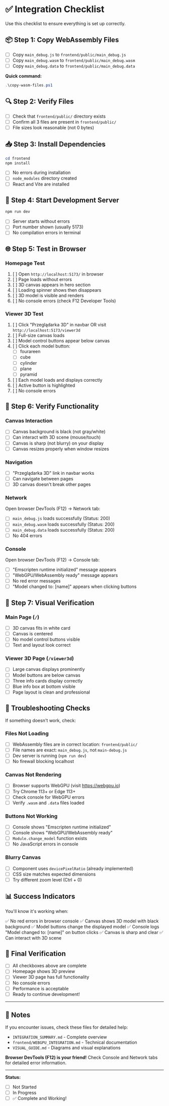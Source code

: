 # ✅ Integration Checklist

Use this checklist to ensure everything is set up correctly.

## 📦 Step 1: Copy WebAssembly Files

- [ ] Copy `main_debug.js` to `frontend/public/main_debug.js`
- [ ] Copy `main_debug.wasm` to `frontend/public/main_debug.wasm`
- [ ] Copy `main_debug.data` to `frontend/public/main_debug.data`

**Quick command:**
```powershell
.\copy-wasm-files.ps1
```

## 🔍 Step 2: Verify Files

- [ ] Check that `frontend/public/` directory exists
- [ ] Confirm all 3 files are present in `frontend/public/`
- [ ] File sizes look reasonable (not 0 bytes)

## 📥 Step 3: Install Dependencies

```powershell
cd frontend
npm install
```

- [ ] No errors during installation
- [ ] `node_modules` directory created
- [ ] React and Vite are installed

## 🚀 Step 4: Start Development Server

```powershell
npm run dev
```

- [ ] Server starts without errors
- [ ] Port number shown (usually 5173)
- [ ] No compilation errors in terminal

## 🌐 Step 5: Test in Browser

### Homepage Test
1. [ ] Open `http://localhost:5173/` in browser
2. [ ] Page loads without errors
3. [ ] 3D canvas appears in hero section
4. [ ] Loading spinner shows then disappears
5. [ ] 3D model is visible and renders
6. [ ] No console errors (check F12 Developer Tools)

### Viewer 3D Test
1. [ ] Click "Przeglądarka 3D" in navbar OR visit `http://localhost:5173/viewer3d`
2. [ ] Full-size canvas loads
3. [ ] Model control buttons appear below canvas
4. [ ] Click each model button:
   - [ ] fourareen
   - [ ] cube
   - [ ] cylinder
   - [ ] plane
   - [ ] pyramid
5. [ ] Each model loads and displays correctly
6. [ ] Active button is highlighted
7. [ ] No console errors

## 🔧 Step 6: Verify Functionality

### Canvas Interaction
- [ ] Canvas background is black (not gray/white)
- [ ] Can interact with 3D scene (mouse/touch)
- [ ] Canvas is sharp (not blurry) on your display
- [ ] Canvas resizes properly when window resizes

### Navigation
- [ ] "Przeglądarka 3D" link in navbar works
- [ ] Can navigate between pages
- [ ] 3D canvas doesn't break other pages

### Network
Open browser DevTools (F12) → Network tab:
- [ ] `main_debug.js` loads successfully (Status: 200)
- [ ] `main_debug.wasm` loads successfully (Status: 200)
- [ ] `main_debug.data` loads successfully (Status: 200)
- [ ] No 404 errors

### Console
Open browser DevTools (F12) → Console tab:
- [ ] "Emscripten runtime initialized" message appears
- [ ] "WebGPU/WebAssembly ready" message appears
- [ ] No red error messages
- [ ] "Model changed to: [name]" appears when clicking buttons

## 🎨 Step 7: Visual Verification

### Main Page (`/`)
- [ ] 3D canvas fits in white card
- [ ] Canvas is centered
- [ ] No model control buttons visible
- [ ] Text and layout look correct

### Viewer 3D Page (`/viewer3d`)
- [ ] Large canvas displays prominently
- [ ] Model buttons are below canvas
- [ ] Three info cards display correctly
- [ ] Blue info box at bottom visible
- [ ] Page layout is clean and professional

## 🐛 Troubleshooting Checks

If something doesn't work, check:

### Files Not Loading
- [ ] WebAssembly files are in correct location: `frontend/public/`
- [ ] File names are exact: `main_debug.js`, not `main-debug.js`
- [ ] Dev server is running (`npm run dev`)
- [ ] No firewall blocking localhost

### Canvas Not Rendering
- [ ] Browser supports WebGPU (visit https://webgpu.io)
- [ ] Try Chrome 113+ or Edge 113+
- [ ] Check console for WebGPU errors
- [ ] Verify `.wasm` and `.data` files loaded

### Buttons Not Working
- [ ] Console shows "Emscripten runtime initialized"
- [ ] Console shows "WebGPU/WebAssembly ready"
- [ ] `Module.change_model` function exists
- [ ] No JavaScript errors in console

### Blurry Canvas
- [ ] Component uses `devicePixelRatio` (already implemented)
- [ ] CSS size matches expected dimensions
- [ ] Try different zoom level (Ctrl + 0)

## 📊 Success Indicators

You'll know it's working when:

✅ No red errors in browser console
✅ Canvas shows 3D model with black background
✅ Model buttons change the displayed model
✅ Console logs "Model changed to: [name]" on button clicks
✅ Canvas is sharp and clear
✅ Can interact with 3D scene

## 🎉 Final Verification

- [ ] All checkboxes above are complete
- [ ] Homepage shows 3D preview
- [ ] Viewer 3D page has full functionality
- [ ] No console errors
- [ ] Performance is acceptable
- [ ] Ready to continue development!

---

## 📝 Notes

If you encounter issues, check these files for detailed help:
- `INTEGRATION_SUMMARY.md` - Complete overview
- `frontend/WEBGPU_INTEGRATION.md` - Technical documentation
- `VISUAL_GUIDE.md` - Diagrams and visual explanations

**Browser DevTools (F12) is your friend!** Check Console and Network tabs for detailed error information.

---

**Status:** 
- [ ] Not Started
- [ ] In Progress
- [ ] ✅ Complete and Working!
